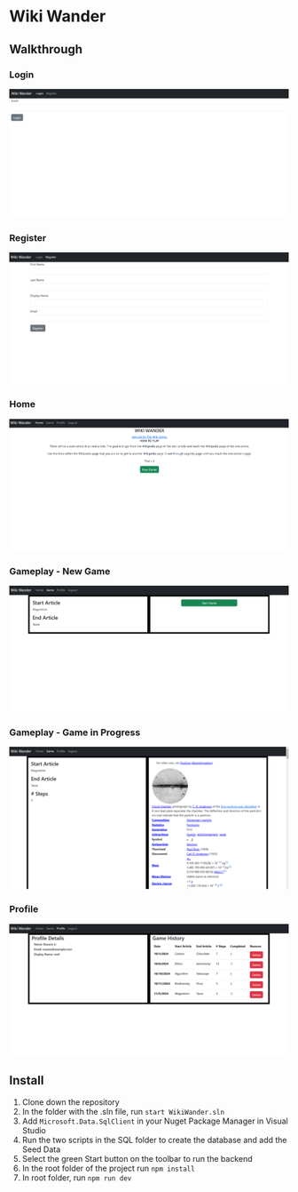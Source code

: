 # Wiki Wander

## Walkthrough

### Login
![login](WikiWander/client/images/Login.png)

### Register
![register](WikiWander/client/images/Register.png)

### Home
![home](WikiWander/client/images/Home.png)

### Gameplay - New Game
![newgame](WikiWander/client/images/NewGame.png)

### Gameplay - Game in Progress
![gameplay](WikiWander/client/images/GamePlay.png)

### Profile 
![profile](WikiWander/client/images/Profile.png)


## Install

1. Clone down the repository
2. In the folder with the .sln file, run `start WikiWander.sln`
3. Add `Microsoft.Data.SqlClient` in your Nuget Package Manager in Visual Studio
4. Run the two scripts in the SQL folder to create the database and add the Seed Data
5. Select the green Start button on the toolbar to run the backend
6. In the root folder of the project run `npm install`
7. In root folder, run `npm run dev`

